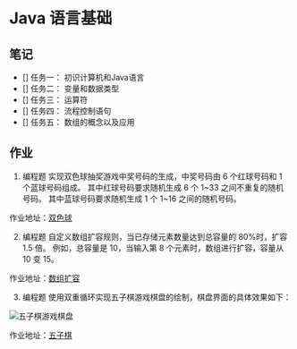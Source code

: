 # Java 语言基础

## 笔记

- [] 任务一： 初识计算机和Java语言
- [] 任务二： 变量和数据类型
- [] 任务三： 运算符
- [] 任务四： 流程控制语句
- [] 任务五： 数组的概念以及应用

## 作业

1. 编程题 实现双色球抽奖游戏中奖号码的生成，中奖号码由 6 个红球号码和 1 个蓝球号码组成。 其中红球号码要求随机生成 6 个 1~33 之间不重复的随机号码。 其中蓝球号码要求随机生成 1 个 1~16 之间的随机号码。 

作业地址：[双色球](./code/TwoColorBall.java)

2. 编程题 自定义数组扩容规则，当已存储元素数量达到总容量的 80%时，扩容 1.5 倍。 例如，总容量是 10，当输入第 8 个元素时，数组进行扩容，容量从 10 变 15。

作业地址：[数组扩容](./code/MyArrayList.java)

3. 编程题 使用双重循环实现五子棋游戏棋盘的绘制，棋盘界面的具体效果如下：

![五子棋游戏棋盘](https://s0.lgstatic.com/i/image3/M01/12/38/Ciqah16dWUyATmKIAAHRA1JEZ1k504.png)

作业地址：[五子棋](./code/Gobang.java)